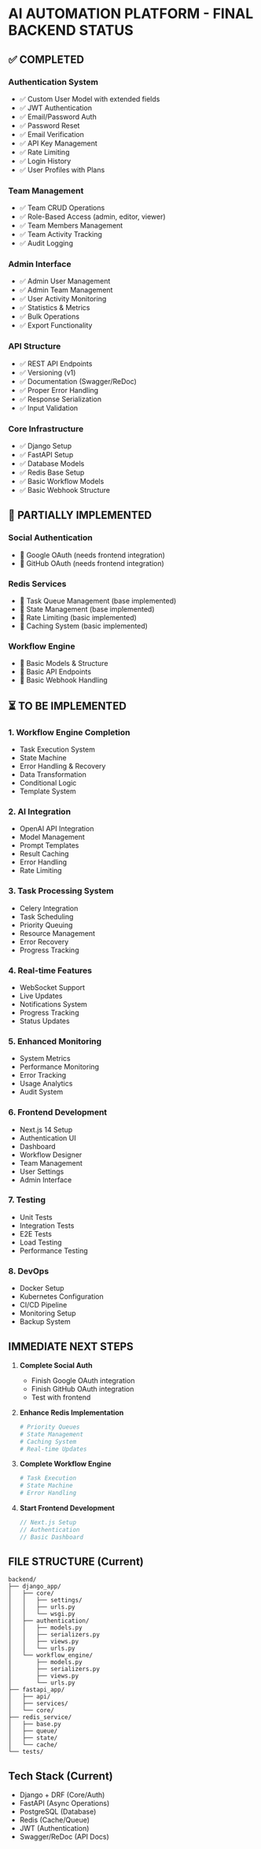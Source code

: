 # AI AUTOMATION PLATFORM - FINAL BACKEND STATUS

## ✅ COMPLETED

### Authentication System
- ✅ Custom User Model with extended fields
- ✅ JWT Authentication
- ✅ Email/Password Auth
- ✅ Password Reset
- ✅ Email Verification
- ✅ API Key Management
- ✅ Rate Limiting
- ✅ Login History
- ✅ User Profiles with Plans

### Team Management
- ✅ Team CRUD Operations
- ✅ Role-Based Access (admin, editor, viewer)
- ✅ Team Members Management
- ✅ Team Activity Tracking
- ✅ Audit Logging

### Admin Interface
- ✅ Admin User Management
- ✅ Admin Team Management
- ✅ User Activity Monitoring
- ✅ Statistics & Metrics
- ✅ Bulk Operations
- ✅ Export Functionality

### API Structure
- ✅ REST API Endpoints
- ✅ Versioning (v1)
- ✅ Documentation (Swagger/ReDoc)
- ✅ Proper Error Handling
- ✅ Response Serialization
- ✅ Input Validation

### Core Infrastructure
- ✅ Django Setup
- ✅ FastAPI Setup
- ✅ Database Models
- ✅ Redis Base Setup
- ✅ Basic Workflow Models
- ✅ Basic Webhook Structure

## 🔄 PARTIALLY IMPLEMENTED

### Social Authentication
- 🔄 Google OAuth (needs frontend integration)
- 🔄 GitHub OAuth (needs frontend integration)

### Redis Services
- 🔄 Task Queue Management (base implemented)
- 🔄 State Management (base implemented)
- 🔄 Rate Limiting (basic implemented)
- 🔄 Caching System (basic implemented)

### Workflow Engine
- 🔄 Basic Models & Structure
- 🔄 Basic API Endpoints
- 🔄 Basic Webhook Handling

## ⏳ TO BE IMPLEMENTED

### 1. Workflow Engine Completion
- Task Execution System
- State Machine
- Error Handling & Recovery
- Data Transformation
- Conditional Logic
- Template System

### 2. AI Integration
- OpenAI API Integration
- Model Management
- Prompt Templates
- Result Caching
- Error Handling
- Rate Limiting

### 3. Task Processing System
- Celery Integration
- Task Scheduling
- Priority Queuing
- Resource Management
- Error Recovery
- Progress Tracking

### 4. Real-time Features
- WebSocket Support
- Live Updates
- Notifications System
- Progress Tracking
- Status Updates

### 5. Enhanced Monitoring
- System Metrics
- Performance Monitoring
- Error Tracking
- Usage Analytics
- Audit System

### 6. Frontend Development
- Next.js 14 Setup
- Authentication UI
- Dashboard
- Workflow Designer
- Team Management
- User Settings
- Admin Interface

### 7. Testing
- Unit Tests
- Integration Tests
- E2E Tests
- Load Testing
- Performance Testing

### 8. DevOps
- Docker Setup
- Kubernetes Configuration
- CI/CD Pipeline
- Monitoring Setup
- Backup System

## IMMEDIATE NEXT STEPS

1. **Complete Social Auth**
   - Finish Google OAuth integration
   - Finish GitHub OAuth integration
   - Test with frontend

2. **Enhance Redis Implementation**
   ```python
   # Priority Queues
   # State Management
   # Caching System
   # Real-time Updates
   ```

3. **Complete Workflow Engine**
   ```python
   # Task Execution
   # State Machine
   # Error Handling
   ```

4. **Start Frontend Development**
   ```typescript
   // Next.js Setup
   // Authentication
   // Basic Dashboard
   ```

## FILE STRUCTURE (Current)
```plaintext
backend/
├── django_app/
│   ├── core/
│   │   ├── settings/
│   │   ├── urls.py
│   │   └── wsgi.py
│   ├── authentication/
│   │   ├── models.py
│   │   ├── serializers.py
│   │   ├── views.py
│   │   └── urls.py
│   └── workflow_engine/
│       ├── models.py
│       ├── serializers.py
│       ├── views.py
│       └── urls.py
├── fastapi_app/
│   ├── api/
│   ├── services/
│   └── core/
├── redis_service/
│   ├── base.py
│   ├── queue/
│   ├── state/
│   └── cache/
└── tests/
```

## Tech Stack (Current)
- Django + DRF (Core/Auth)
- FastAPI (Async Operations)
- PostgreSQL (Database)
- Redis (Cache/Queue)
- JWT (Authentication)
- Swagger/ReDoc (API Docs)




